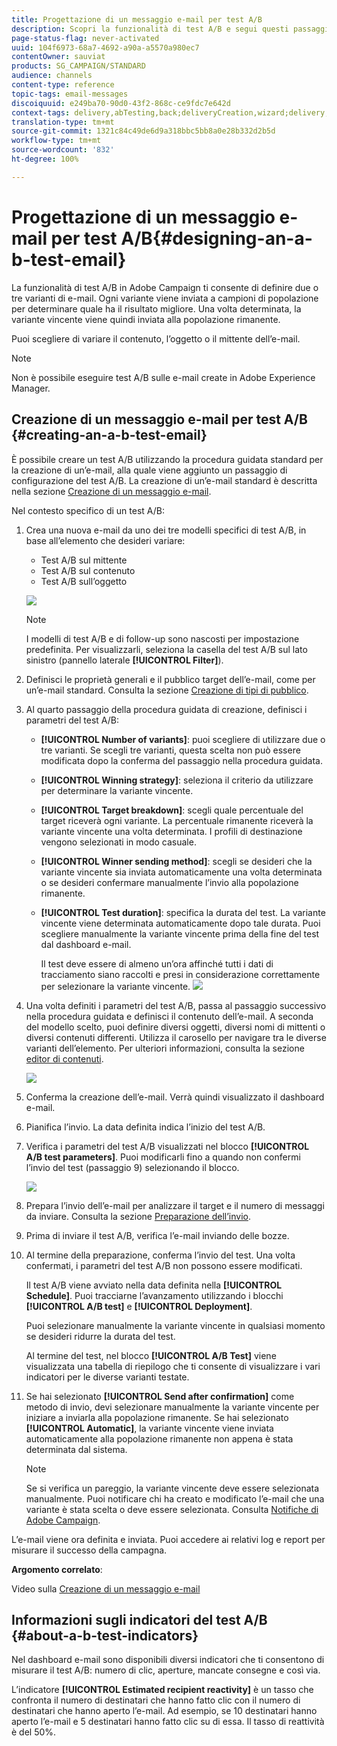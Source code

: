 ```yaml
---
title: Progettazione di un messaggio e-mail per test A/B
description: Scopri la funzionalità di test A/B e segui questi passaggi per creare un’e-mail da un modello di test A/B in Adobe Campaign.
page-status-flag: never-activated
uuid: 104f6973-68a7-4692-a90a-a5570a980ec7
contentOwner: sauviat
products: SG_CAMPAIGN/STANDARD
audience: channels
content-type: reference
topic-tags: email-messages
discoiquuid: e249ba70-90d0-43f2-868c-ce9fdc7e642d
context-tags: delivery,abTesting,back;deliveryCreation,wizard;delivery,main
translation-type: tm+mt
source-git-commit: 1321c84c49de6d9a318bbc5bb8a0e28b332d2b5d
workflow-type: tm+mt
source-wordcount: '832'
ht-degree: 100%

---
```



# Progettazione di un messaggio e-mail per test A/B{#designing-an-a-b-test-email}

La funzionalità di test A/B in Adobe Campaign ti consente di definire due o tre varianti di e-mail. Ogni variante viene inviata a campioni di popolazione per determinare quale ha il risultato migliore. Una volta determinata, la variante vincente viene quindi inviata alla popolazione rimanente.

Puoi scegliere di variare il contenuto, l’oggetto o il mittente dell’e-mail.

>[!NOTE]
>
>Non è possibile eseguire test A/B sulle e-mail create in Adobe Experience Manager.

## Creazione di un messaggio e-mail per test A/B {#creating-an-a-b-test-email}

È possibile creare un test A/B utilizzando la procedura guidata standard per la creazione di un’e-mail, alla quale viene aggiunto un passaggio di configurazione del test A/B. La creazione di un’e-mail standard è descritta nella sezione [Creazione di un messaggio e-mail](../../channels/using/creating-an-email.md).

Nel contesto specifico di un test A/B:

1. Crea una nuova e-mail da uno dei tre modelli specifici di test A/B, in base all’elemento che desideri variare:

   * Test A/B sul mittente
   * Test A/B sul contenuto
   * Test A/B sull’oggetto

   ![](assets/create_ab_testing.png)

   >[!NOTE]
   >
   >I modelli di test A/B e di follow-up sono nascosti per impostazione predefinita. Per visualizzarli, seleziona la casella del test A/B sul lato sinistro (pannello laterale **[!UICONTROL Filter]**).

1. Definisci le proprietà generali e il pubblico target dell’e-mail, come per un’e-mail standard. Consulta la sezione [Creazione di tipi di pubblico](../../audiences/using/creating-audiences.md).
1. Al quarto passaggio della procedura guidata di creazione, definisci i parametri del test A/B:

   * **[!UICONTROL Number of variants]**: puoi scegliere di utilizzare due o tre varianti. Se scegli tre varianti, questa scelta non può essere modificata dopo la conferma del passaggio nella procedura guidata.
   * **[!UICONTROL Winning strategy]**: seleziona il criterio da utilizzare per determinare la variante vincente.
   * **[!UICONTROL Target breakdown]**: scegli quale percentuale del target riceverà ogni variante. La percentuale rimanente riceverà la variante vincente una volta determinata. I profili di destinazione vengono selezionati in modo casuale.
   * **[!UICONTROL Winner sending method]**: scegli se desideri che la variante vincente sia inviata automaticamente una volta determinata o se desideri confermare manualmente l’invio alla popolazione rimanente.
   * **[!UICONTROL Test duration]**: specifica la durata del test. La variante vincente viene determinata automaticamente dopo tale durata. Puoi scegliere manualmente la variante vincente prima della fine del test dal dashboard e-mail.

      Il test deve essere di almeno un’ora affinché tutti i dati di tracciamento siano raccolti e presi in considerazione correttamente per selezionare la variante vincente.
   ![](assets/ab_parameters.png)

1. Una volta definiti i parametri del test A/B, passa al passaggio successivo nella procedura guidata e definisci il contenuto dell’e-mail. A seconda del modello scelto, puoi definire diversi oggetti, diversi nomi di mittenti o diversi contenuti differenti. Utilizza il carosello per navigare tra le diverse varianti dell’elemento. Per ulteriori informazioni, consulta la sezione [editor di contenuti](../../designing/using/designing-content-in-adobe-campaign.md).

   ![](assets/create_ab_testing2.png)

1. Conferma la creazione dell’e-mail. Verrà quindi visualizzato il dashboard e-mail.
1. Pianifica l’invio. La data definita indica l’inizio del test A/B.
1. Verifica i parametri del test A/B visualizzati nel blocco **[!UICONTROL A/B test parameters]**. Puoi modificarli fino a quando non confermi l’invio del test (passaggio 9) selezionando il blocco.

   ![](assets/create_ab_testing3.png)

1. Prepara l’invio dell’e-mail per analizzare il target e il numero di messaggi da inviare. Consulta la sezione [Preparazione dell’invio](../../sending/using/preparing-the-send.md).
1. Prima di inviare il test A/B, verifica l’e-mail inviando delle bozze.
1. Al termine della preparazione, conferma l’invio del test. Una volta confermati, i parametri del test A/B non possono essere modificati.

   Il test A/B viene avviato nella data definita nella **[!UICONTROL Schedule]**. Puoi tracciarne l’avanzamento utilizzando i blocchi **[!UICONTROL A/B test]** e **[!UICONTROL Deployment]**.

   Puoi selezionare manualmente la variante vincente in qualsiasi momento se desideri ridurre la durata del test.

   Al termine del test, nel blocco **[!UICONTROL A/B Test]** viene visualizzata una tabella di riepilogo che ti consente di visualizzare i vari indicatori per le diverse varianti testate.

1. Se hai selezionato **[!UICONTROL Send after confirmation]** come metodo di invio, devi selezionare manualmente la variante vincente per iniziare a inviarla alla popolazione rimanente. Se hai selezionato **[!UICONTROL Automatic]**, la variante vincente viene inviata automaticamente alla popolazione rimanente non appena è stata determinata dal sistema.

   >[!NOTE]
   >
   >Se si verifica un pareggio, la variante vincente deve essere selezionata manualmente. Puoi notificare chi ha creato e modificato l’e-mail che una variante è stata scelta o deve essere selezionata. Consulta [Notifiche di Adobe Campaign](../../administration/using/sending-internal-notifications.md).

L’e-mail viene ora definita e inviata. Puoi accedere ai relativi log e report per misurare il successo della campagna.

**Argomento correlato**:

Video sulla [Creazione di un messaggio e-mail](https://docs.adobe.com/content/help/en/campaign-learn/campaign-standard-tutorials/getting-started/create-email-from-homepage.html)

## Informazioni sugli indicatori del test A/B {#about-a-b-test-indicators}

Nel dashboard e-mail sono disponibili diversi indicatori che ti consentono di misurare il test A/B: numero di clic, aperture, mancate consegne e così via.

L’indicatore **[!UICONTROL Estimated recipient reactivity]** è un tasso che confronta il numero di destinatari che hanno fatto clic con il numero di destinatari che hanno aperto l’e-mail. Ad esempio, se 10 destinatari hanno aperto l’e-mail e 5 destinatari hanno fatto clic su di essa. Il tasso di reattività è del 50%.
